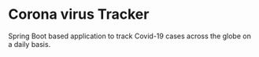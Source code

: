 # Corona virus Tracker

Spring Boot based application to track Covid-19 cases across the globe on a daily basis. 

